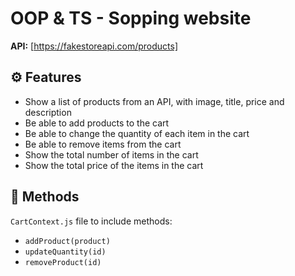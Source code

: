 # OOP & TS - Sopping website

**API:** [https://fakestoreapi.com/products]

## ⚙️ Features

- Show a list of products from an API, with image, title, price and description
- Be able to add products to the cart
- Be able to change the quantity of each item in the cart
- Be able to remove items from the cart
- Show the total number of items in the cart
- Show the total price of the items in the cart

## 🔣 Methods

`CartContext.js` file to include methods:

- `addProduct(product)`
- `updateQuantity(id)`
- `removeProduct(id)`

